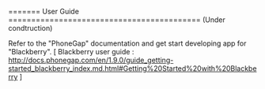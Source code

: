 ======= User Guide ==========================================
(Under condtruction)

Refer to the "PhoneGap" documentation and get start developing app for "Blackberry".
[ Blackberry user guide : http://docs.phonegap.com/en/1.9.0/guide_getting-started_blackberry_index.md.html#Getting%20Started%20with%20Blackberry ]
